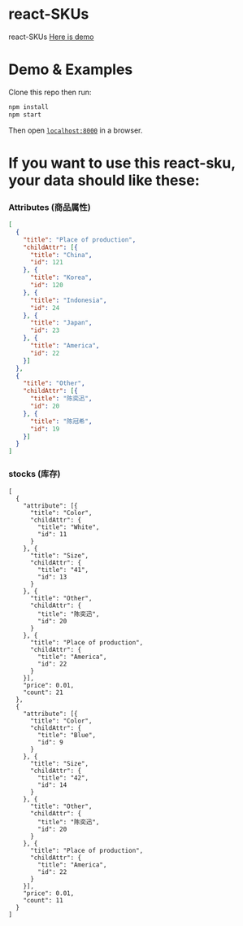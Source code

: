 # react-SKUs
react-SKUs
<a href="http://winnerweb.github.io/react-SKUs" target="_blank">Here is demo</a>
# Demo & Examples

Clone this repo then run:

```javascript
npm install
npm start
```
Then open [`localhost:8000`](http://localhost:8000) in a browser.

# If you want to use this react-sku, your data should like these:

### Attributes (商品属性)
```json
[
  {
    "title": "Place of production",
    "childAttr": [{
      "title": "China",
      "id": 121
    }, {
      "title": "Korea",
      "id": 120
    }, {
      "title": "Indonesia",
      "id": 24
    }, {
      "title": "Japan",
      "id": 23
    }, {
      "title": "America",
      "id": 22
    }]
  },
  {
    "title": "Other",
    "childAttr": [{
      "title": "陈奕迅",
      "id": 20
    }, {
      "title": "陈冠希",
      "id": 19
    }]
  }
]
```

### stocks (库存)

```
[
  {
    "attribute": [{
      "title": "Color",
      "childAttr": {
        "title": "White",
        "id": 11
      }
    }, {
      "title": "Size",
      "childAttr": {
        "title": "41",
        "id": 13
      }
    }, {
      "title": "Other",
      "childAttr": {
        "title": "陈奕迅",
        "id": 20
      }
    }, {
      "title": "Place of production",
      "childAttr": {
        "title": "America",
        "id": 22
      }
    }],
    "price": 0.01,
    "count": 21
  },
  {
    "attribute": [{
      "title": "Color",
      "childAttr": {
        "title": "Blue",
        "id": 9
      }
    }, {
      "title": "Size",
      "childAttr": {
        "title": "42",
        "id": 14
      }
    }, {
      "title": "Other",
      "childAttr": {
        "title": "陈奕迅",
        "id": 20
      }
    }, {
      "title": "Place of production",
      "childAttr": {
        "title": "America",
        "id": 22
      }
    }],
    "price": 0.01,
    "count": 11
  }
]
```

